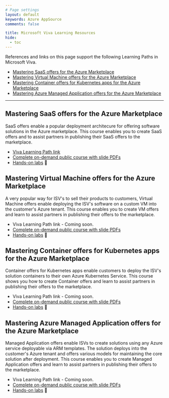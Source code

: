 ```yaml
---
# Page settings
layout: default
keywords: Azure AppSource
comments: false

title: Microsoft Viva Learning Resources
hide:
  - toc
---
```


References and links on this page support the following Learning Paths in Microsoft Viva.

<!-- no toc -->
- [Mastering SaaS offers for the Azure Marketplace](#mastering-saas-offers-for-the-azure-marketplace)
- [Mastering Virtual Machine offers for the Azure Marketplace](#mastering-virtual-machine-offers-for-the-azure-marketplace)
- [Mastering Container offers for Kubernetes apps for the Azure Marketplace](#mastering-container-offers-for-kubernetes-apps-for-the-azure-marketplace)
- [Mastering Azure Managed Application offers for the Azure Marketplace](#mastering-azure-managed-application-offers-for-the-azure-marketplace)

---

## Mastering SaaS offers for the Azure Marketplace

SaaS offers enable a popular deployment architecure for offering software solutions in the Azure marketplace. This course enables you to create SaaS offers and to assist partners in publishing their SaaS offers to the marketplace.

- [Viva Learning Path link](https://learningpath.microsoft.com/7987)
- [Complete on-demand public course with slide PDFs](../saas/tech-topics.md)
- [Hands-on labs](https://github.com/Azure/mtm-tech-enablement-labs) 🧪


## Mastering Virtual Machine offers for the Azure Marketplace

A very popular way for ISV's to sell their products to customers, Virtual Machine offers enable deploying the ISV's software on a custom VM into the customer's Azure tenant. This course enables you to create VM offers and learn to assist partners in publishing their offers to the marketplace.

- Viva Learning Path link - Coming soon.
- [Complete on-demand public course with slide PDFs](../vm/index.md)
- [Hands-on labs](../vm/index.md#hands-on-labs) 🧪

## Mastering Container offers for Kubernetes apps for the Azure Marketplace

Container offers for Kubernetes apps enable customers to deploy the ISV's solution containers to their own Azure Kubernetes Service. This course shows you how to create Container offers and learn to assist partners in publishing their offers to the marketplace.

- Viva Learning Path link - Coming soon.
- [Complete on-demand public course with slide PDFs](../container/index.md)
- [Hands-on labs](https://github.com/Azure/mtm-tech-enablement-labs) 🧪

## Mastering Azure Managed Application offers for the Azure Marketplace

Managed Application offers enable ISVs to create solutions using any Azure service deployable via ARM templates. The solution deploys into the customer's Azure tenant and offers various models for maintaining the core solution after deployment. This course enables you to create Managed Application offers and learn to assist partners in publishing their offers to the marketplace.

- Viva Learning Path link - Coming soon.
- [Complete on-demand public course with slide PDFs](../ama/index.md)
- [Hands-on labs](../ama/index.md#hands-on-labs) 🧪
